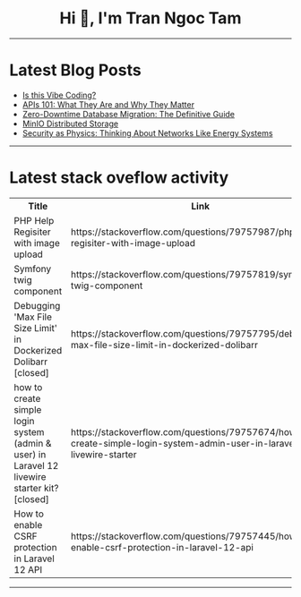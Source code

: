 <h1 align="center">Hi 👋, I'm Tran Ngoc Tam</h1>

---

# Latest Blog Posts 
<!-- BLOG-POST-LIST:START -->
- [Is this Vibe Coding?](https://dev.to/matt_pass/is-this-vibe-coding-30e3)
- [APIs 101: What They Are and Why They Matter](https://dev.to/devdami/apis-101-what-they-are-and-why-they-matter-9bg)
- [Zero-Downtime Database Migration: The Definitive Guide](https://dev.to/ari-ghosh/zero-downtime-database-migration-the-definitive-guide-5672)
- [MinIO Distributed Storage](https://dev.to/hamza_erradi/minio-distributed-storage-3237)
- [Security as Physics: Thinking About Networks Like Energy Systems](https://dev.to/leonardkachi/security-as-physics-thinking-about-networks-like-energy-systems-5110)
<!-- BLOG-POST-LIST:END -->

---

# Latest stack oveflow activity
<table>
  <tr><th>Title</th><th>Link</th></tr>
  <!-- STACKOVERFLOW:START --><tr><td>PHP Help Regisiter with image upload</td><td>https://stackoverflow.com/questions/79757987/php-help-regisiter-with-image-upload</td></tr><tr><td>Symfony twig component</td><td>https://stackoverflow.com/questions/79757819/symfony-twig-component</td></tr><tr><td>Debugging &#39;Max File Size Limit&#39; in Dockerized Dolibarr [closed]</td><td>https://stackoverflow.com/questions/79757795/debugging-max-file-size-limit-in-dockerized-dolibarr</td></tr><tr><td>how to create simple login system &lpar;admin &amp; user&rpar; in Laravel 12 livewire starter kit? [closed]</td><td>https://stackoverflow.com/questions/79757674/how-to-create-simple-login-system-admin-user-in-laravel-12-livewire-starter</td></tr><tr><td>How to enable CSRF protection in Laravel 12 API</td><td>https://stackoverflow.com/questions/79757445/how-to-enable-csrf-protection-in-laravel-12-api</td></tr><!-- STACKOVERFLOW:END -->
</table>

---


